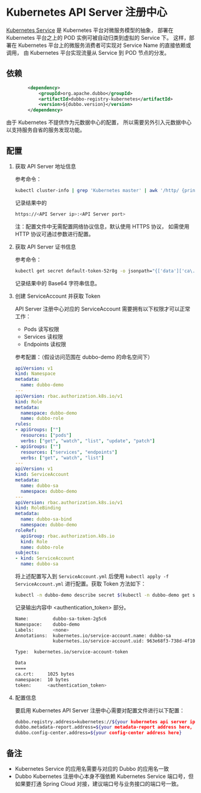 # Kubernetes API Server 注册中心

[Kubernetes Service](https://kubernetes.io/docs/concepts/services-networking/service/) 
是 Kubernetes 平台对微服务模型的抽象，
部署在 Kubernetes 平台之上的 POD 实例可被自动归类到虚拟的 Service 下。
这样，部署在 Kubernetes 平台上的微服务消费者可实现对 Service Name 的直接依赖或调用，
由 Kubernetes 平台实现流量从 Service 到 POD 节点的分发。

## 依赖
```xml
        <dependency>
            <groupId>org.apache.dubbo</groupId>
            <artifactId>dubbo-registry-kubernetes</artifactId>
            <version>${dubbo.version}</version>
        </dependency>
```

由于 Kubernetes 不提供作为元数据中心的配置，
所以需要另外引入元数据中心以支持服务自省的服务发现功能。

## 配置

1. 获取 API Server 地址信息

    参考命令：
    ```bash
    kubectl cluster-info | grep 'Kubernetes master' | awk '/http/ {print $NF}'
    ```
    
    记录结果中的 <API Server ip> <API Server port>
    ```bash
    https://<API Server ip>:<API Server port>
    ```

    注：配置文件中无需配置网络协议信息，默认使用 HTTPS 协议，
    如需使用 HTTP 协议可通过参数进行配置。

2. 获取 API Server 证书信息

    参考命令：
    ```bash
    kubectl get secret default-token-52r8g -o jsonpath="{['data']['ca\.crt']}"
    ```

    记录结果中的 Base64 字符串信息。

3. 创建 ServiceAccount 并获取 Token

    API Server 注册中心对应的 ServiceAccount 需要拥有以下权限才可以正常工作：

   - Pods 读写权限
   - Services 读权限
   - Endpoints 读权限

    参考配置：（假设访问范围在 dubbo-demo 的命名空间下）
    
    ```yaml
    apiVersion: v1
    kind: Namespace
    metadata:
      name: dubbo-demo
    ---
    apiVersion: rbac.authorization.k8s.io/v1
    kind: Role
    metadata:
      namespace: dubbo-demo
      name: dubbo-role
    rules:
    - apiGroups: [""]
      resources: ["pods"]
      verbs: ["get", "watch", "list", "update", "patch"]
    - apiGroups: [""] 
      resources: ["services", "endpoints"]
      verbs: ["get", "watch", "list"]
    ---
    apiVersion: v1
    kind: ServiceAccount
    metadata:
      name: dubbo-sa
      namespace: dubbo-demo
    ---
    apiVersion: rbac.authorization.k8s.io/v1
    kind: RoleBinding
    metadata:
      name: dubbo-sa-bind
      namespace: dubbo-demo
    roleRef:
      apiGroup: rbac.authorization.k8s.io
      kind: Role
      name: dubbo-role
    subjects:
    - kind: ServiceAccount
      name: dubbo-sa
    ```

    将上述配置写入到 `ServiceAccount.yml` 后使用 `kubectl apply -f ServiceAccount.yml` 进行配置。获取 Token 方法如下：
    
    ```bash
    kubectl -n dubbo-demo describe secret $(kubectl -n dubbo-demo get secret | grep dubbo-sa | awk '{print $1}')
    ```
    
    记录输出内容中 <authentication_token> 部分。
    
    ```bash
    Name:         dubbo-sa-token-2g5c6
    Namespace:    dubbo-demo
    Labels:       <none>
    Annotations:  kubernetes.io/service-account.name: dubbo-sa
                  kubernetes.io/service-account.uid: 963e68f3-738d-4f10-bf32-92a3fbf44774
    
    Type:  kubernetes.io/service-account-token
    
    Data
    ====
    ca.crt:     1025 bytes
    namespace:  10 bytes
    token:      <authentication_token>
    ```

4. 配置信息

    要启用 Kubernetes API Server 注册中心需要对配置文件进行以下配置：
    
    ```bash
    dubbo.registry.address=kubernetes://${your kubernetes api server ip here}:${your kubernetes api server port here}?registry-type=service&duplicate=false&namespace=dubbo-demo&useHttps=true&caCertData=${your API Server CA Token here, Base64 encoded}&oauthToken=${your ServiceAccount token here}
    dubbo.metadata-report.address=${your metadata-report address here, can be the same with config-center}
    dubbo.config-center.address=${your config-center address here}
    ```


## 备注

- Kubernetes Service 的应用名需要与对应的 Dubbo 的应用名一致
- Dubbo Kubernetes 注册中心本身不强依赖 Kubernetes Service 端口号，但如果要打通 Spring Cloud 对接，建议端口号与业务接口的端口号一致。
